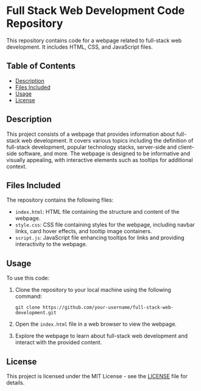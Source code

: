 # Full Stack Web Development Code Repository

This repository contains code for a webpage related to full-stack web development. It includes HTML, CSS, and JavaScript files.

## Table of Contents

- [Description](#description)
- [Files Included](#files-included)
- [Usage](#usage)
- [License](#license)

## Description

This project consists of a webpage that provides information about full-stack web development. It covers various topics including the definition of full-stack development, popular technology stacks, server-side and client-side software, and more. The webpage is designed to be informative and visually appealing, with interactive elements such as tooltips for additional context.

## Files Included

The repository contains the following files:

- `index.html`: HTML file containing the structure and content of the webpage.
- `style.css`: CSS file containing styles for the webpage, including navbar links, card hover effects, and tooltip image containers.
- `script.js`: JavaScript file enhancing tooltips for links and providing interactivity to the webpage.

## Usage

To use this code:

1. Clone the repository to your local machine using the following command:

   ```
   git clone https://github.com/your-username/full-stack-web-development.git
   ```

2. Open the `index.html` file in a web browser to view the webpage.

3. Explore the webpage to learn about full-stack web development and interact with the provided content.

## License

This project is licensed under the MIT License - see the [LICENSE](LICENSE) file for details.
